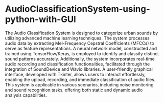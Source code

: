 # AudioClassificationSystem-using-python-with-GUI
The Audio Classification System is designed to categorize urban sounds by utilizing advanced machine learning techniques. The system processes audio data by extracting Mel-Frequency Cepstral Coefficients (MFCCs) to serve as feature representations. A neural network model, constructed and trained using TensorFlow/Keras, is employed to identify and classify distinct sound patterns accurately. Additionally, the system incorporates real-time audio recording and classification functionalities, facilitated through the integration of SoundDevice and Wavio libraries. A user-friendly graphical interface, developed with Tkinter, allows users to interact effortlessly, enabling the upload, recording, and immediate classification of audio files. This system is applicable in various scenarios, including noise monitoring and sound recognition tasks, offering both static and dynamic audio analysis capabilities.
